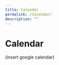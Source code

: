 ```yaml
---
title: Calendar
permalink: /Calendar/
description: ""
---
```

# **Calendar**

(insert google calendar) 
